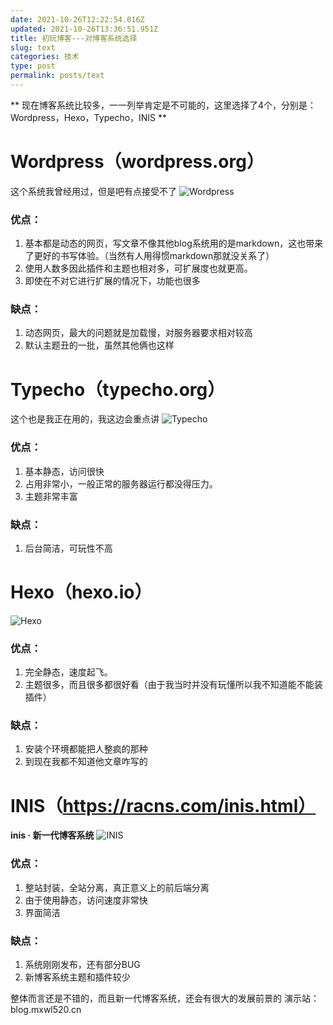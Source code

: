 ```yaml
---
date: 2021-10-26T12:22:54.016Z
updated: 2021-10-26T13:36:51.951Z
title: 初玩博客---对博客系统选择
slug: text
categories: 技术
type: post
permalink: posts/text
---
```



** 现在博客系统比较多，一一列举肯定是不可能的，这里选择了4个，分别是：Wordpress，Hexo，Typecho，INIS **
# Wordpress（wordpress.org）
这个系统我曾经用过，但是吧有点接受不了
![Wordpress][1]

### 优点：

 1. 基本都是动态的网页，写文章不像其他blog系统用的是markdown，这也带来了更好的书写体验。（当然有人用得惯markdown那就没关系了）
 2. 使用人数多因此插件和主题也相对多，可扩展度也就更高。
 3. 即使在不对它进行扩展的情况下，功能也很多

### 缺点：

 1. 动态网页，最大的问题就是加载慢，对服务器要求相对较高
 2. 默认主题丑的一批，虽然其他俩也这样

# Typecho（typecho.org）
这个也是我正在用的，我这边会重点讲
![Typecho][2]

### 优点：

 1. 基本静态，访问很快
 2. 占用非常小，一般正常的服务器运行都没得压力。
 3. 主题非常丰富

### 缺点：

 1. 后台简洁，可玩性不高

# Hexo（hexo.io）
![Hexo][3]

### 优点：

 1. 完全静态，速度起飞。
 2. 主题很多，而且很多都很好看（由于我当时并没有玩懂所以我不知道能不能装插件）

### 缺点：

 1. 安装个环境都能把人整疯的那种
 2. 到现在我都不知道他文章咋写的

# INIS（https://racns.com/inis.html）
**inis · 新一代博客系统**
![INIS][4]

### 优点：

 1. 整站封装，全站分离，真正意义上的前后端分离
 2. 由于使用静态，访问速度非常快
 3. 界面简洁

### 缺点：

 1. 系统刚刚发布，还有部分BUG
 2. 新博客系统主题和插件较少

整体而言还是不错的，而且新一代博客系统，还会有很大的发展前景的
演示站：blog.mxwl520.cn

  [1]: https://img1.baidu.com/it/u=3874753494,1453037774&fm=26&fmt=auto&gp=0.jpg
  [2]: https://img2.baidu.com/it/u=3087675103,3300994286&fm=26&fmt=auto&gp=0.jpg
  [3]: https://img0.baidu.com/it/u=1715427547,838496870&fm=26&fmt=auto&gp=0.jpg
  [4]: https://inis.cn/assets/images/logo.png
